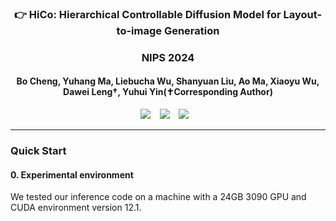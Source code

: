 

### <div align="center">👉 HiCo: Hierarchical Controllable Diffusion Model for Layout-to-image Generation<div> 
### <div align="center"> NIPS 2024 <div> 
#### <div align="center"> Bo Cheng, Yuhang Ma, Liebucha Wu, Shanyuan Liu, Ao Ma, Xiaoyu Wu, Dawei Leng†, Yuhui Yin(✝Corresponding Author) <div> 

<div align="center">
  <a href="[https://pixart-alpha.github.io/](https://github.com/360CVGroup/HiCo_T2I)"><img src="https://img.shields.io/static/v1?label=Project%20Page&message=Github&color=blue&logo=github-pages"></a> &ensp;
  <a href="https://arxiv.org/abs/xxx"><img src="https://img.shields.io/static/v1?label=Paper&message=Arxiv:Alpha&color=red&logo=arxiv"></a> &ensp;
  <a href="https://github.com/xxx"><img src="https://img.shields.io/static/v1?label=App&message=ComfyUI&&color=green"></a> &ensp;
</div>

---


### Quick Start
#### 0. Experimental environment
We tested our inference code on a machine with a 24GB 3090 GPU and CUDA environment version 12.1.
